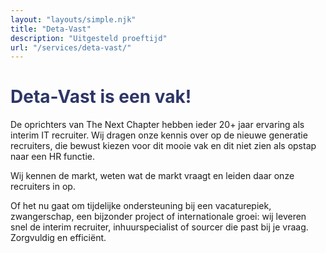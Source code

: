 ```yaml
---
layout: "layouts/simple.njk"
title: "Deta-Vast"
description: "Uitgesteld proeftijd"
url: "/services/deta-vast/"
---
```


# <span style="color:#2d3666;"> Deta-Vast is een vak!

De oprichters van The Next Chapter hebben ieder 20+ jaar ervaring als interim IT recruiter. Wij dragen onze kennis over op de nieuwe generatie recruiters, die bewust kiezen voor dit mooie vak en dit niet zien als opstap naar een HR functie. 

Wij kennen de markt, weten wat de markt vraagt en leiden daar onze recruiters in op.

Of het nu gaat om tijdelijke ondersteuning bij een vacaturepiek, zwangerschap, een bijzonder project of internationale groei: wij leveren snel de interim recruiter, inhuurspecialist of sourcer die past bij je vraag. Zorgvuldig en efficiënt.